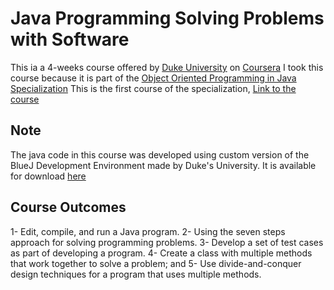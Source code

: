 # Java Programming Solving Problems with Software

This ia a 4-weeks course offered by [Duke University](https://duke.edu/) on [Coursera](https://www.coursera.org/)
I took this course because it is part of the [Object Oriented Programming in Java Specialization](https://www.coursera.org/specializations/object-oriented-programming)
This is the first course of the specialization, [Link to the course](https://www.coursera.org/learn/java-programming/home/welcome)

## Note
The java code in this course was developed using custom version of the BlueJ Development Environment made by Duke's University. It is available for download [here](http://www.dukelearntoprogram.com/downloads/bluej.php?course=2)

## Course Outcomes 

1- Edit, compile, and run a Java program.
2- Using the seven steps approach for solving programming problems.
3- Develop a set of test cases as part of developing a program.
4- Create a class with multiple methods that work together to solve a problem; and
5- Use divide-and-conquer design techniques for a program that uses multiple methods.
